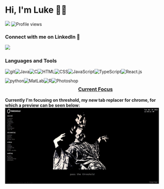# Hi, I'm Luke 👩‍💻
![](https://img.shields.io/github/followers/luke-mccallum?label=Followers&style=flat-square)
![Profile views](https://gpvc.arturio.dev/luke-mccallum)

### Connect with me on LinkedIn 🤝
<a href="https://www.linkedin.com/in/luke-mccallum2/" target="_blank"><img src="https://img.shields.io/badge/-LinkedIn-0072b1?style=flat-square&logo=linkedin&logoColor=white"/></a>

### Languages and Tools
<img align="left" alt="git" height="30px" src="https://git-scm.com/images/logos/downloads/Git-Icon-1788C.png" />
<img align="left" alt="Java" height="30px" src="https://www.blockachain.gr/wp-content/uploads/2018/03/java-coffee-cup-logo.png" />
<img align="left" alt="C" height="30px" src="https://upload.wikimedia.org/wikipedia/commons/1/19/C_Logo.png" />
<img align="left" alt="HTML" height="30px" src="https://cdn.worldvectorlogo.com/logos/html-1.svg" />
<img align="left" alt="CSS" height="30px" src="https://upload.wikimedia.org/wikipedia/commons/thumb/6/62/CSS3_logo.svg/800px-CSS3_logo.svg.png" />
<img align="left" alt="JavaScript" height="30px" src="https://upload.wikimedia.org/wikipedia/commons/thumb/9/99/Unofficial_JavaScript_logo_2.svg/480px-Unofficial_JavaScript_logo_2.svg.png" />
<img align="left" alt="TypeScript" height="30px" src="https://upload.wikimedia.org/wikipedia/commons/4/4c/Typescript_logo_2020.svg" />
<img align="left" alt="React.js" height="30px" src="https://upload.wikimedia.org/wikipedia/commons/thumb/a/a7/React-icon.svg/2300px-React-icon.svg.png" />
<img align="left" alt="python" height="30px" src="https://upload.wikimedia.org/wikipedia/commons/thumb/c/c3/Python-logo-notext.svg/1200px-Python-logo-notext.svg.png" />
<img align="left" alt="MatLab" height="30px" src="https://upload.wikimedia.org/wikipedia/commons/thumb/2/21/Matlab_Logo.png/667px-Matlab_Logo.png" />
<img align="left" alt="R" height="30px" src="https://www.stat.auckland.ac.nz/~paul/Reports/Rlogo/Rlogo.svg" />
<img align="left" alt="Photoshop" height="30px" src="https://seeklogo.com/images/A/adobe-photoshop-logo-7B88D7B5AA-seeklogo.com.png" />
<br><br>

### <a href="https://github.com/luke-mccallum/threshold">Current Focus</a>
**Currently I'm focusing on threshold, my new tab replacer for chrome, for which a preview can be seen below:**
<img src="https://raw.githubusercontent.com/luke-mccallum/threshold/master/images/preview2.0.0.jpg">
